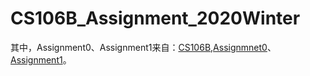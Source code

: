 # CS106B_Assignment_2020Winter

其中，Assignment0、Assignment1来自：[CS106B](https://web.stanford.edu/class/archive/cs/cs106b/cs106b.1212/),[Assignmnet0](https://web.stanford.edu/class/archive/cs/cs106b/cs106b.1212/assignments/0-namehash/)、[Assignment1](https://web.stanford.edu/class/archive/cs/cs106b/cs106b.1212/assignments/1-cpp/)。

